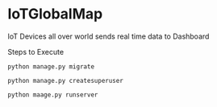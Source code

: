 # IoTGlobalMap
IoT Devices all over world sends real time data to Dashboard

Steps to Execute

`python manage.py migrate`

`python manage.py createsuperuser`

`python maage.py runserver`

